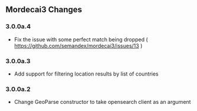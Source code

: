 ## Mordecai3 Changes

### 3.0.0a.4
- Fix the issue with some perfect match being dropped ( https://github.com/semandex/mordecai3/issues/13 )

### 3.0.0a.3
- Add support for filtering location results by list of countries

### 3.0.0a.2
- Change GeoParse constructor to take opensearch client as an argument